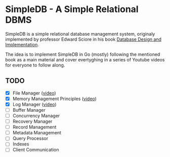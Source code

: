 # SimpleDB - A Simple Relational DBMS

SimpleDB is a simple relational database management system, originaly implemented by professor Edward Sciore in his book [Database Design and Implementation](https://www.amazon.com/Database-Design-Implementation-Data-Centric-Applications/dp/3030338355?crid=2RA77Y7EV2K0Y&dib=eyJ2IjoiMSJ9.7tga9E_bl8msW5-z9Pn4KskH4o0WO2KkFYRElD9-pgM-6gTCxgVaSmvrzN5Gof-0g7dm3DTEw16-XNSN_sn6g8ZUbSQTmS7cIUf_wGekniuqSGczjjmBun7eFozLgslkoZDWnT3tw6XlXKQJrZP84VtdpoHEtdvPrf5NvXmB_PYRT2h41J-3jwiHwPUDljCVeZRzEZd2H7TKPSAeqfbZo_UnX7SJ2qby932MY9zW0Mk.yCb5x2f5hZsfvxZvRy1aCu6CmIqD8T_0weNQSPVx7Tc&dib_tag=se&keywords=Database+Design+and+Implementation&qid=1732711934&s=books&sprefix=database+design+and+implementation,stripbooks-intl-ship,472&sr=1-1).

The idea is to implement SimpleDB in Go (mostly) following the mentioned book as a main material and cover evertyghing in a series of Youtube videos for everyone to follow along.

## TODO

- [x] File Manager ([video](https://youtu.be/kj4ABYRI_NA))
- [x] Memory Management Principles ([video](https://youtu.be/TYBwOLlMLnI))
- [x] Log Manager ([video](https://youtu.be/NXafQ-jFCN0))
- [ ] Buffer Manager
- [ ] Concurrency Manager
- [ ] Recovery Manager
- [ ] Record Management
- [ ] Metadata Management
- [ ] Query Processor
- [ ] Indexes
- [ ] Client Communication
